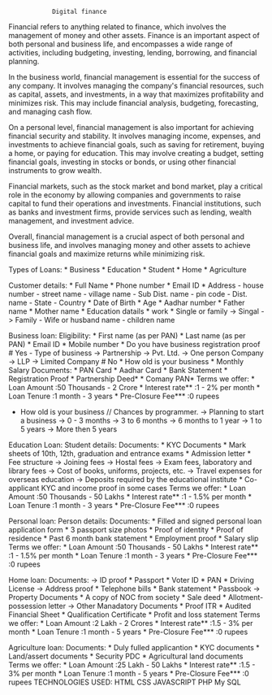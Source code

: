 				Digital finance

Financial refers to anything related to finance, which involves the management of money and other assets. Finance is an important aspect of both personal and business life, and encompasses a wide range of activities, including budgeting, investing, lending, borrowing, and financial planning.

In the business world, financial management is essential for the success of any company. It involves managing the company's financial resources, such as capital, assets, and investments, in a way that maximizes profitability and minimizes risk. This may include financial analysis, budgeting, forecasting, and managing cash flow.

On a personal level, financial management is also important for achieving financial security and stability. It involves managing income, expenses, and investments to achieve financial goals, such as saving for retirement, buying a home, or paying for education. This may involve creating a budget, setting financial goals, investing in stocks or bonds, or using other financial instruments to grow wealth.

Financial markets, such as the stock market and bond market, play a critical role in the economy by allowing companies and governments to raise capital to fund their operations and investments. Financial institutions, such as banks and investment firms, provide services such as lending, wealth management, and investment advice.

Overall, financial management is a crucial aspect of both personal and business life, and involves managing money and other assets to achieve financial goals and maximize returns while minimizing risk.

Types of Loans:
	* Business
	* Education
	* Student
	* Home
	* Agriculture
	
Customer details:
	* Full Name
	* Phone number
	* Email ID
	* Address
		- house number
		- street name
		- village name
		- Sub Dist. name
		- pin code
		- Dist. name
		- State
		- Country
	* Date of Birth
	* Age
	* Aadhar number
	* Father name
	* Mother name
	* Education datails
	* work
	* Single or family
		-> Singal
		-> Family
			- Wife or husband name
			- children name

Business loan:
Eligibility:
	* First name (as per PAN)
	* Last  name (as per PAN)
	* Email ID
	* Mobile number
	* Do you have business registration proof
		# Yes
			- Type of business
				-> Partnership
				-> Pvt. Ltd.
				-> One person Company
				-> LLP
				-> Limited Company
		# No
	* How old is your business
	* Monthly Salary
Documents:
	* PAN Card
	* Aadhar Card
	* Bank Statement
	* Registration Proof
	* Partnership Deed*
	* Comany PAN*
Terms we offer:
	* Loan Amount		  :50 Thousands - 2 Crore
	* Interest rate**	  :1 - 2% per month
	* Loan Tenure		  :1 month - 3 years
	* Pre-Closure Fee***  :0 rupees

* How old is your business
	// Chances by programmer.
		-> Planning to start a business
		-> 0 - 3 months
		-> 3 to 6 months
		-> 6 months to 1 year
		-> 1 to 5 years
		-> More then 5 years


Education Loan:
Student details:
Documents:
	* KYC Documents
	* Mark sheets of 10th, 12th, graduation and entrance exams
	* Admission letter
	* Fee structure
		-> Joining fees
		-> Hostal fees
		-> Exam fees, laboratory and library fees
		-> Cost of books, uniforms, projects, etc.
		-> Travel expenses for overseas education
		-> Deposits required by the educational institute
	* Co-applicant KYC and income proof in some cases
Terms we offer:
	* Loan Amount		  :50 Thousands - 50 Lakhs
	* Interest rate**	  :1 - 1.5% per month
	* Loan Tenure		  :1 month - 3 years
	* Pre-Closure Fee***  :0 rupees


Personal loan:
Person details:
Documents:
	* Filled and signed personal loan application form
	* 3 passport size photos
	* Proof of identity
	* Proof of residence
	* Past 6 month bank statement
	* Employment proof
	* Salary slip
Terms we offer:
	* Loan Amount		  :50 Thousands - 50 Lakhs
	* Interest rate**	  :1 - 1.5% per month
	* Loan Tenure		  :1 month - 3 years
	* Pre-Closure Fee***  :0 rupees

Home loan:
Documents:
-> ID proof
	* Passport
	* Voter ID
	* PAN
	* Driving License
-> Address proof
	* Telephone bills
	* Bank statement
	* Passbook
-> Property Documents
	* A copy of NOC from society
	* Sale deed
	* Allotment- possession letter
-> Other Manadatory Documents
	* Proof ITR
	* Audited Financial Sheet
	* Qualification Certificate
	* Profit and loss statement
Terms we offer:
	* Loan Amount		  :2 Lakh - 2 Crores
	* Interest rate**	  :1.5 - 3% per month
	* Loan Tenure		  :1 month - 5 years
	* Pre-Closure Fee***  :0 rupees


Agriculture loan:
Documents:
	* Duly fulled applicantion
	* KYC documents
	* Land/assert documents
	* Security PDC
	* Agricultural land documents
Terms we offer:
	* Loan Amount		  :25 Lakh - 50 Lakhs
	* Interest rate**	  :1.5 - 3% per month
	* Loan Tenure		  :1 month - 5 years
	* Pre-Closure Fee***  	  :0 rupees
TECHNOLOGIES USED:
HTML
CSS 
JAVASCRIPT
PHP
My SQL 
